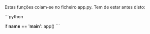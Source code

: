Estas funções colam-se no ficheiro app.py. Tem de estar antes disto:

´´´python

if __name__ == '__main__':
    app()
´´´
